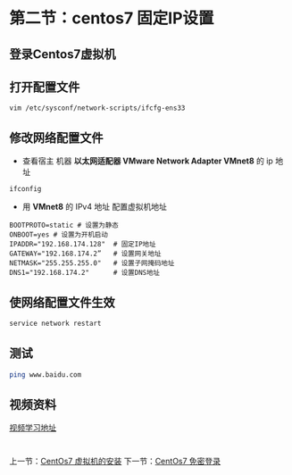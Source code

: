 # 第二节：centos7 固定IP设置
## 登录Centos7虚拟机

## 打开配置文件
    vim /etc/sysconf/network-scripts/ifcfg-ens33

## 修改网络配置文件
- 查看宿主 机器 **以太网适配器 VMware Network Adapter VMnet8** 的 ip 地址
```windows
ifconfig
```

- 用 **VMnet8** 的 IPv4 地址 配置虚拟机地址
```/etc/sysconf/network-scripts/ifcfg-ens33 <<
BOOTPROTO=static # 设置为静态
ONBOOT=yes # 设置为开机启动
IPADDR="192.168.174.128"  # 固定IP地址
GATEWAY="192.168.174.2”   # 设置网关地址
NETMASK="255.255.255.0"   # 设置子网掩码地址
DNS1="192.168.174.2"      # 设置DNS地址
```

## 使网络配置文件生效
```BASH
service network restart
```

## 测试
```BASH
ping www.baidu.com
```

## 视频资料
[视频学习地址](https://study.163.com/course/introduction.htm?courseId=1211778804&share=2&shareId=480000002265446#/courseDetail?tab=1 "centos7 固定IP设置")

#
上一节：[CentOs7 虚拟机的安装](http://www.19src.com/1.html)
下一节：[CentOs7 免密登录](http://www.19src.com/3.html)
